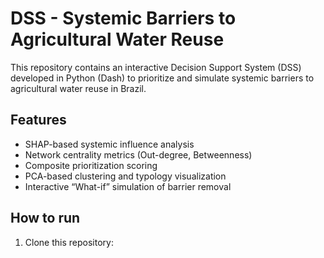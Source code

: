 # DSS - Systemic Barriers to Agricultural Water Reuse

This repository contains an interactive Decision Support System (DSS) developed in Python (Dash) to prioritize and simulate systemic barriers to agricultural water reuse in Brazil.

## Features
- SHAP-based systemic influence analysis
- Network centrality metrics (Out-degree, Betweenness)
- Composite prioritization scoring
- PCA-based clustering and typology visualization
- Interactive “What-if” simulation of barrier removal

## How to run
1. Clone this repository:
